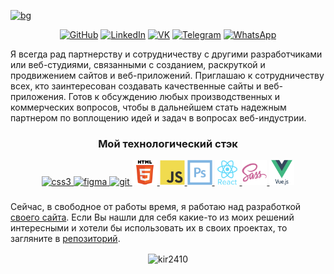 [![bg](https://github.com/Kir2410/Kir2410/blob/main/Group%2018.jpg)]()

<p align="center">
<a href="https://github.com/Kir2410"><img src="https://github.com/Kir2410/Kir2410/blob/main/img/GitHub.png" 
alt="GitHub" width="50" height="50"/></a>
<a href=""><img src="https://github.com/Kir2410/Kir2410/blob/main/img/Linkedin.png" 
alt="LinkedIn" width="50" height="50"/></a>
<a href="https://vk.com/kir_korshun_off"><img src="https://github.com/Kir2410/Kir2410/blob/main/img/vk.png" 
alt="VK" width="50" height="50"/></a>
<a href=""><img src="https://github.com/Kir2410/Kir2410/blob/main/img/telegram.png" 
alt="Telegram" width="50" height="50"/></a>
<a href=""><img src="https://github.com/Kir2410/Kir2410/blob/main/img/WhatsApp.png" 
alt="WhatsApp" width="50" height="50"/></a>
</p>

Я всегда рад партнерству и сотрудничеству с другими разработчиками или веб-студиями, связанными с созданием, раскруткой и продвижением сайтов и веб-приложений. Приглашаю к сотрудничеству всех, кто заинтересован создавать качественные сайты и веб-приложения. Готов к обсуждению любых производственных и коммерческих вопросов, чтобы в дальнейшем стать надежным партнером по воплощению идей и задач в вопросах веб-индустрии.

<h3 align="center">Мой технологический стэк</h3>
<p align="center"> <a href="https://www.w3schools.com/css/" target="_blank" rel="noreferrer"> <img src="https://github.com/Kir2410/Kir2410/blob/main/Квадрат%20с%20иконкой.png" alt="css3" width="40" height="40"/> </a> <a href="https://www.figma.com/" target="_blank" rel="noreferrer"> <img src="https://www.vectorlogo.zone/logos/figma/figma-icon.svg" alt="figma" width="40" height="40"/> </a> <a href="https://git-scm.com/" target="_blank" rel="noreferrer"> <img src="https://www.vectorlogo.zone/logos/git-scm/git-scm-icon.svg" alt="git" width="40" height="40"/> </a> <a href="https://www.w3.org/html/" target="_blank" rel="noreferrer"> <img src="https://raw.githubusercontent.com/devicons/devicon/master/icons/html5/html5-original-wordmark.svg" alt="html5" width="40" height="40"/> </a> <a href="https://developer.mozilla.org/en-US/docs/Web/JavaScript" target="_blank" rel="noreferrer"> <img src="https://raw.githubusercontent.com/devicons/devicon/master/icons/javascript/javascript-original.svg" alt="javascript" width="40" height="40"/> </a> <a href="https://www.photoshop.com/en" target="_blank" rel="noreferrer"> <img src="https://raw.githubusercontent.com/devicons/devicon/master/icons/photoshop/photoshop-line.svg" alt="photoshop" width="40" height="40"/> </a> <a href="https://reactjs.org/" target="_blank" rel="noreferrer"> <img src="https://raw.githubusercontent.com/devicons/devicon/master/icons/react/react-original-wordmark.svg" alt="react" width="40" height="40"/> </a> <a href="https://sass-lang.com" target="_blank" rel="noreferrer"> <img src="https://raw.githubusercontent.com/devicons/devicon/master/icons/sass/sass-original.svg" alt="sass" width="40" height="40"/> </a> <a href="https://vuejs.org/" target="_blank" rel="noreferrer"> <img src="https://raw.githubusercontent.com/devicons/devicon/master/icons/vuejs/vuejs-original-wordmark.svg" alt="vuejs" width="40" height="40"/> </a> </p>

###

Сейчас, в свободное от работы время, я работаю над разработкой <a href="https://kirillkorshunov.ru">своего сайта</a>.
Если Вы нашли для себя какие-то из моих решений интересными и хотели бы использовать их в своих проектах, то загляните в <a href="https://github.com/Kir2410/kirillkorshunov.ru">репозиторий</a>.


<p align="center"><img align="center" src="https://github-readme-stats.vercel.app/api/top-langs?username=kir2410&show_icons=true&theme=cobalt&locale=en&layout=compact" alt="kir2410" /></p>

<!--
**Kir2410/Kir2410** is a ✨ _special_ ✨ repository because its `README.md` (this file) appears on your GitHub profile.

Here are some ideas to get you started:

- 🔭 I’m currently working on ...
- 🌱 I’m currently learning ...
- 👯 I’m looking to collaborate on ...
- 🤔 I’m looking for help with ...
- 💬 Ask me about ...
- 📫 How to reach me: ...
- 😄 Pronouns: ...
- ⚡ Fun fact: ...
-->

